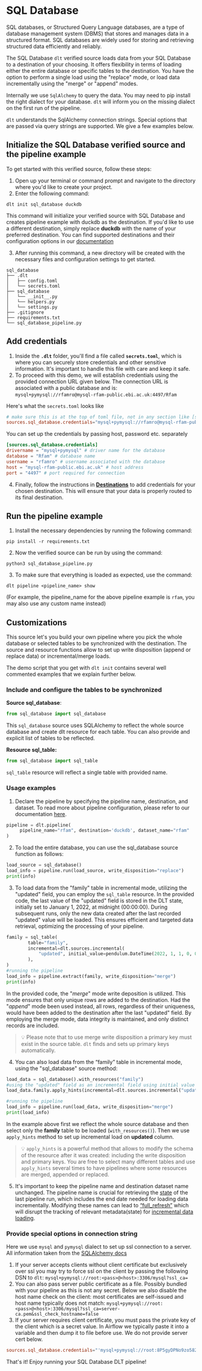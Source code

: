 # SQL Database

SQL databases, or Structured Query Language databases, are a type of database management system (DBMS) that stores and manages data in a structured format. SQL databases are widely used for storing and retrieving structured data efficiently and reliably.

The SQL Database `dlt` verified source loads data from your SQL Database to a destination of your choosing. It offers flexibility in terms of loading either the entire database or specific tables to the destination. You have the option to perform a single load using the "replace" mode, or load data incrementally using the "merge" or "append" modes.

Internally we use `SqlAlchemy` to query the data. You may need to pip install the right dialect for your database. `dlt` will inform you on the missing dialect on the first run of the pipeline.

`dlt` understands the SqlAlchemy connection strings. Special options that are passed via query strings are supported. We give a few examples below.

## Initialize the SQL Database verified source and the pipeline example

To get started with this verified source, follow these steps:

1. Open up your terminal or command prompt and navigate to the directory where you'd like to create your project.
2. Enter the following command:

```properties
dlt init sql_database duckdb
```

This command will initialize your verified source with SQL Database and creates pipeline example with duckdb as the destination. If you'd like to use a different destination, simply replace **duckdb** with the name of your preferred destination. You can find supported destinations and their configuration options in our [documentation](../destinations/)

3. After running this command, a new directory will be created with the necessary files and configuration settings to get started.

```
sql_database
├── .dlt
│   ├── config.toml
│   └── secrets.toml
├── sql_database
│   └── __init__.py
│   └── helpers.py
│   └── settings.py
├── .gitignore
├── requirements.txt
└── sql_database_pipeline.py
```

## Add credentials

1. Inside the **`.dlt`** folder, you'll find a file called **`secrets.toml`**, which is where you can securely store credentials and other sensitive information. It's important to handle this file with care and keep it safe.
2. To proceed with this demo, we will establish credentials using the provided connection URL given below. The connection URL is associated with a public database and is: `mysql+pymysql://rfamro@mysql-rfam-public.ebi.ac.uk:4497/Rfam`

Here's what the `secrets.toml` looks like

```toml
# make sure this is at the top of toml file, not in any section like [sources]
sources.sql_database.credentials="mysql+pymysql://rfamro@mysql-rfam-public.ebi.ac.uk:4497/Rfam"
```

You can set up the credentials by passing host, password etc. separately
```toml
[sources.sql_database.credentials]
drivername = "mysql+pymysql" # driver name for the database
database = "Rfam" # database name
username = "rfamro" # username associated with the database
host = "mysql-rfam-public.ebi.ac.uk" # host address
port = "4497" # port required for connection
```

4. Finally, follow the instructions in **[Destinations](../destinations/)** to add credentials for your chosen destination. This will ensure that your data is properly routed to its final destination.

## Run the pipeline example

1. Install the necessary dependencies by running the following command:

```properties
pip install -r requirements.txt
```

2. Now the verified source can be run by using the command:
```properties
python3 sql_database_pipeline.py
```

3. To make sure that everything is loaded as expected, use the command:

```properties
dlt pipeline <pipeline_name> show
```

(For example, the pipeline_name for the above pipeline example is `rfam`, you may also use any custom name instead)

## Customizations
This source let's you build your own pipeline where you pick the whole database or selected tables to be synchronized with the destination. The source and resource functions allow to set up write disposition (append or replace data) or incremental/merge loads.

The demo script that you get with `dlt init` contains several well commented examples that we explain further below.

### Include and configure the tables to be synchronized

**Source sql_database**:
```python
from sql_database import sql_database
```

This `sql_database` source uses SQLAlchemy to reflect the whole source database and create dlt resource for each table. You can also provide and explicit list of tables to be reflected.


**Resource sql_table:**

```python
from sql_database import sql_table
```
`sql_table` resource will reflect a single table with provided name.

### Usage examples

1. Declare the pipeline by specifying the pipeline name, destination, and dataset. To read more about pipeline configuration, please refer to our documentation [here](https://dlthub.com/docs/general-usage/pipeline).

```python
pipeline = dlt.pipeline(
     pipeline_name="rfam", destination='duckdb', dataset_name="rfam"
)
```

2. To load the entire database, you can use the sql_database source function as follows:

```python
load_source = sql_database()
load_info = pipeline.run(load_source, write_disposition="replace")
print(info)
```

3. To load data from the "family" table in incremental mode, utilizing the "updated" field, you can employ the `sql_table` resource. In the provided code, the last value of the "updated" field is stored in the DLT state, initially set to January 1, 2022, at midnight (00:00:00). During subsequent runs, only the new data created after the last recorded "updated" value will be loaded. This ensures efficient and targeted data retrieval, optimizing the processing of your pipeline.

```python
family = sql_table(
        table="family",
        incremental=dlt.sources.incremental(
            "updated", initial_value=pendulum.DateTime(2022, 1, 1, 0, 0, 0)
        ),
)
#running the pipeline
load_info = pipeline.extract(family, write_disposition="merge")
print(info)
```

In the provided code, the "_merge_" mode write deposition is utilized. This mode ensures that only unique rows are added to the destination. Had the "_append_" mode been used instead, all rows, regardless of their uniqueness, would have been added to the destination after the last "updated" field. By employing the merge mode, data integrity is maintained, and only distinct records are included.

> 💡 Please note that to use merge write disposition a primary key must exist in the source table. `dlt` finds and sets up primary keys automatically.


4. You can also load data from the “family”  table in incremental mode, using the "sql_database" source method:

```python
load_data = sql_database().with_resources("family")
#using the "updated" field as an incremental field using initial value of January 1, 2022, at midnight
load_data.family.apply_hints(incremental=dlt.sources.incremental("updated"),initial_value=pendulum.DateTime(2022, 1, 1, 0, 0, 0))

#running the pipeline
load_info = pipeline.run(load_data, write_disposition="merge")
print(load_info)
```

In the example above first we reflect the whole source database and then select only the **family** table to be loaded (`with_resources()`). Then we use `apply_hints` method to set up incremental load on **updated** column.

> 💡 `apply_hints` is a powerful method that allows to modify the schema of the resource after it was created: including the write disposition and primary keys. You are free to select many different tables and use `apply_hints` several times to have pipelines where some resources are merged, appended or replaced.

5. It's important to keep the pipeline name and destination dataset name unchanged. The pipeline name is crucial for retrieving the [state](https://dlthub.com/docs/general-usage/state) of the last pipeline run, which includes the end date needed for loading data incrementally. Modifying these names can lead to [“full_refresh”](https://dlthub.com/docs/general-usage/pipeline#do-experiments-with-full-refresh) which will disrupt the tracking of relevant metadata(state) for [incremental data loading](https://dlthub.com/docs/general-usage/incremental-loading).

### Provide special options in connection string
Here we use `mysql` and `pymysql` dialect to set up ssl connection to a server. All information taken from the [SQLAlchemy docs](https://docs.sqlalchemy.org/en/14/dialects/mysql.html#ssl-connections)

1. If your server accepts clients without client certificate but exclusively over ssl you may try to force ssl on the client by passing the following DSN to `dlt`: `mysql+pymysql://root:<pass>@<host>:3306/mysql?ssl_ca=`
2. You can also pass server public certificate as a file. Possibly bundled with your pipeline as this is not any secret. Below we also disable the host name check on the client: most certificates are self-issued and host name typically does not match: `mysql+pymysql://root:<pass>@<host>:3306/mysql?ssl_ca=server-ca.pem&ssl_check_hostname=false`
3. If your server requires client certificate, you must pass the private key of the client which is a secret value. In Airflow we typically paste it into a variable and then dump it to file before use. We do not provide server cert below.
```toml
sources.sql_database.credentials="'mysql+pymysql://root:8P5gyDPNo9zo582rQG6a@35.203.96.191:3306/mysql?ssl_ca=&ssl_cert=client-cert.pem&ssl_key=client-key.pem')
```

That's it! Enjoy running your SQL Database DLT pipeline!

